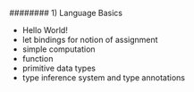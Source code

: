 ######## 1) Language Basics

* Hello World!
* let bindings for notion of assignment
* simple computation
* function
* primitive data types
* type inference system and type annotations
